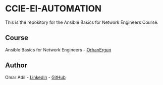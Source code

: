 # CCIE-EI-AUTOMATION
This is the repository for the Ansible Basics for Network Engineers Course.

## Course
Ansible Basics for Network Engineers - [OrhanErgun](https://orhanergun.net/courses/ansible-basics-for-network-engineers/)

## Author
Omar Adil - [LinkedIn](https://www.linkedin.com/in/omaradil)  -  [GitHub](https://github.com/omarthe95)
